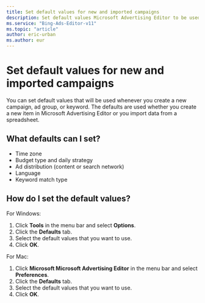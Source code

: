 ```yaml
---
title: Set default values for new and imported campaigns
description: Set default values Microsoft Advertising Editor to be used whenever you create a new campaign, ad group, or keyword.
ms.service: "Bing-Ads-Editor-v11"
ms.topic: "article"
author: eric-urban
ms.author: eur
---
```


# Set default values for new and imported campaigns

You can set default values that will be used whenever you create a new campaign, ad group, or keyword. The defaults are used whether you create a new item in Microsoft Advertising Editor or you import data from a spreadsheet.

## What defaults can I set?
- Time zone
- Budget type and daily strategy
- Ad distribution (content or search network)
- Language
- Keyword match type

## How do I set the default values?
For Windows:

1. Click **Tools** in the menu bar and select **Options**.
1. Click the **Defaults** tab.
1. Select the default values that you want to use.
1. Click **OK**.

For Mac:

1. Click **Microsoft Microsoft Advertising Editor** in the menu bar and select **Preferences**.
1. Click the **Defaults** tab.
1. Select the default values that you want to use.
1. Click **OK**.


